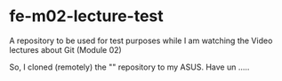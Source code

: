 # fe-m02-lecture-test
A repository to be used for test purposes while I am watching the Video lectures about Git (Module 02)

So, I cloned (remotely) the "" repository to my ASUS. Have un .....
